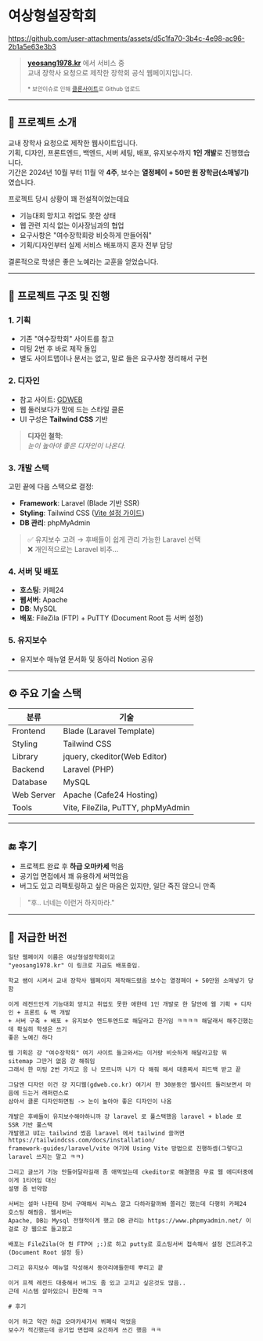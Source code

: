 # 여상형설장학회

https://github.com/user-attachments/assets/d5c1fa70-3b4c-4e98-ac96-2b1a5e63e3b3

> [**yeosang1978.kr**](http://yeosang1978.kr) 에서 서비스 중  
> 교내 장학사 요청으로 제작한 장학회 공식 웹페이지입니다.
>
> <small>\* 보안이슈로 인해 [클론사이트](https://taeu0818.github.io/yeosang1978)로 Github 업로드</small>





---

## 📌 프로젝트 소개

교내 장학사 요청으로 제작한 웹사이트입니다.  
기획, 디자인, 프론트엔드, 백엔드, 서버 세팅, 배포, 유지보수까지 **1인 개발**로 진행했습니다.  
기간은 2024년 10월 부터 11월 약 **4주**, 보수는 **열정페이 + 50만 원 장학금(소매넣기)** 였습니다.

프로젝트 당시 상황이 꽤 전설적이었는데요 

- 기능대회 망치고 취업도 못한 상태
- 웹 관련 지식 없는 이사장님과의 협업
- 요구사항은 "여수장학회랑 비슷하게 만들어줘"
- 기획/디자인부터 실제 서비스 배포까지 혼자 전부 담당

결론적으로 학생은 좋은 노예라는 교훈을 얻었습니다.

---

## 🧩 프로젝트 구조 및 진행

### 1. 기획
- 기존 "여수장학회" 사이트를 참고
- 미팅 2번 후 바로 제작 돌입
- 별도 사이트맵이나 문서는 없고, 말로 들은 요구사항 정리해서 구현

### 2. 디자인
- 참고 사이트: [GDWEB](https://gdweb.co.kr)
- 웹 둘러보다가 맘에 드는 스타일 클론
- UI 구성은 **Tailwind CSS** 기반

> **디자인 철학**:  
> _눈이 높아야 좋은 디자인이 나온다._

### 3. 개발 스택

고민 끝에 다음 스택으로 결정:

- **Framework**: Laravel (Blade 기반 SSR)
- **Styling**: Tailwind CSS ([Vite 설정 가이드](https://tailwindcss.com/docs/installation/framework-guides/laravel/vite))
- **DB 관리**: phpMyAdmin

> ✅ 유지보수 고려 → 후배들이 쉽게 관리 가능한 Laravel 선택  
> ❌ 개인적으로는 Laravel 비추... 

### 4. 서버 및 배포

- **호스팅**: 카페24 
- **웹서버**: Apache  
- **DB**: MySQL  
- **배포**: FileZila (FTP) + PuTTY (Document Root 등 서버 설정)

### 5. 유지보수

- 유지보수 매뉴얼 문서화 및 동아리 Notion 공유

---

## ⚙️ 주요 기술 스택

| 분류        | 기술                     |
|-------------|--------------------------|
| Frontend    | Blade (Laravel Template) |
| Styling     | Tailwind CSS             |
| Library     | jquery, ckeditor(Web Editor)|
| Backend     | Laravel (PHP)            |
| Database    | MySQL                    |
| Web Server  | Apache (Cafe24 Hosting)  |
| Tools       | Vite, FileZila, PuTTY, phpMyAdmin |

---

## 🔚 후기

- 프로젝트 완료 후 **하급 오마카세** 먹음
- 공기업 면접에서 꽤 유용하게 써먹었음
- 버그도 있고 리팩토링하고 싶은 마음은 있지만, 일단 죽진 않으니 만족


> "후.. 너네는 이런거 하지마라."  

---

## 🥵 저급한 버전
```
일단 웹페이지 이름은 여상형설장학회이고
"yeosang1978.kr" 이 링크로 지금도 배포중임.

학교 쌤이 시켜서 교내 장학사 웹페이지 제작해드렸음 보수는 열정페이 + 50만원 소매넣기 당함

이게 레전드인게 기능대회 망치고 취업도 못한 애한테 1인 개발로 한 달안에 웹 기획 + 디자인 + 프론트 & 백 개발
+ 서버 구축 + 배포 + 유지보수 엔드투엔드로 해달라고 한거임 ㅋㅋㅋㅋ 해달래서 해주긴했는데 확실히 학생은 쓰기
좋은 노예긴 하다

웹 기획은 걍 "여수장학회" 여기 사이트 들고와서는 이거랑 비슷하게 해달라고함 뭐 sitemap 그딴거 없음 걍 해줘임
그래서 한 미팅 2번 가지고 응 나 모르니까 니가 다 해줘 해서 대충짜서 피드백 받고 끝

그담엔 디자인 이건 걍 지디웹(gdweb.co.kr) 여기서 한 30분동안 웹사이트 둘러보면서 마음에 드는거 래퍼런스로
삼아서 클론 디자인하면됨 -> 눈이 높아야 좋은 디자인이 나옴 

개발은 후배들이 유지보수해야하니까 걍 laravel 로 풀스택했음 laravel + blade 로 SSR 기반 풀스택 
개발했고 UI는 tailwind 썼음 laravel 에서 tailwind 쓸꺼면 https://tailwindcss.com/docs/installation/
framework-guides/laravel/vite 여기에 Using Vite 방법으로 진행하셈(그렇다고 laravel 쓰지는 말고 ㅋㅋ) 

그리고 글쓰기 기능 만들어달라길래 좀 애먹었는데 ckeditor로 해결했음 무료 웹 에디터중에 이게 1티어임 대신 
설명 좀 빈약함

서버는 설마 나한테 장비 구매해서 리눅스 깔고 다하라할까봐 쫄리긴 했는데 다행히 카페24 호스팅 해줬음. 웹서버는 
Apache, DB는 Mysql 전형적이게 했고 DB 관리는 https://www.phpmyadmin.net/ 이걸로 걍 웹으로 들고왔고 

배포는 FileZila(아 뭔 FTP여 ;:)로 하고 putty로 호스팅서버 접속해서 설정 건드려주고(Document Root 설정 등)

그리고 유지보수 메뉴얼 작성해서 동아리애들한테 뿌리고 끝

이거 프젝 레전드 대충해서 버그도 좀 있고 고치고 싶은것도 많음..
근데 시스템 살아있으니 한잔해 ㅋㅋ

# 후기

이거 하고 약간 하급 오마카세가서 뷔폐식 먹었음 
보수가 적긴했는데 공기업 면접때 요긴하게 쓰긴 했음 ㅋㅋ
```


